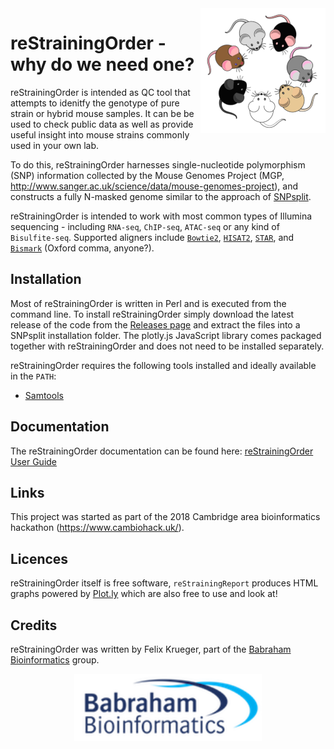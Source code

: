 <img title="Odd One Out" align="right" id="header_img" src="Docs/Images/mice_logo.png">

# reStrainingOrder - why do we need one?
reStrainingOrder is intended as QC tool that attempts to idenitfy the genotype of pure strain or hybrid mouse samples. It can be be used to check public data as well as provide useful insight into mouse strains commonly used in your own lab.

To do this, reStrainingOrder harnesses single-nucleotide polymorphism (SNP) information collected by the Mouse Genomes Project (MGP, http://www.sanger.ac.uk/science/data/mouse-genomes-project), and constructs a fully N-masked genome similar to the approach of [SNPsplit](https://github.com/FelixKrueger/SNPsplit/blob/master/SNPsplit_User_Guide.md).

reStrainingOrder is intended to work with most common types of Illumina sequencing - including `RNA-seq`, `ChIP-seq`, `ATAC-seq` or any kind of `Bisulfite-seq`. Supported aligners include [`Bowtie2`](https://github.com/BenLangmead/bowtie2), [`HISAT2`](https://ccb.jhu.edu/software/hisat2/index.shtml), [`STAR`](https://github.com/alexdobin/STAR), and [`Bismark`](https://github.com/FelixKrueger/Bismark) (Oxford comma, anyone?).


## Installation

Most of reStrainingOrder is written in Perl and is executed from the command line. To install reStrainingOrder simply download the latest release of the code from the [Releases page](https://github.com/FelixKrueger/SNPsplit/releases) and extract the files into a SNPsplit installation folder. The plotly.js JavaScript library comes packaged together with reStrainingOrder and does not need to be installed separately.

reStrainingOrder requires the following tools installed and ideally available in the `PATH`:
- [Samtools](http://samtools.sourceforge.net/)


## Documentation
The reStrainingOrder documentation can be found here: [reStrainingOrder User Guide](./Docs/README.md)


## Links

This project was started as part of the 2018 Cambridge area bioinformatics hackathon (https://www.cambiohack.uk/).

## Licences

reStrainingOrder itself is free software, `reStrainingReport` produces HTML graphs powered by [Plot.ly](https://plot.ly/javascript/) which are also free to use and look at!

## Credits

reStrainingOrder was written by Felix Krueger, part of the [Babraham Bioinformatics](https://www.bioinformatics.babraham.ac.uk) group.

<p align="center"> <img title="Babraham Bioinformatics" id="logo_img" src="Docs/Images/bioinformatics_logo.png" width=300></p>
